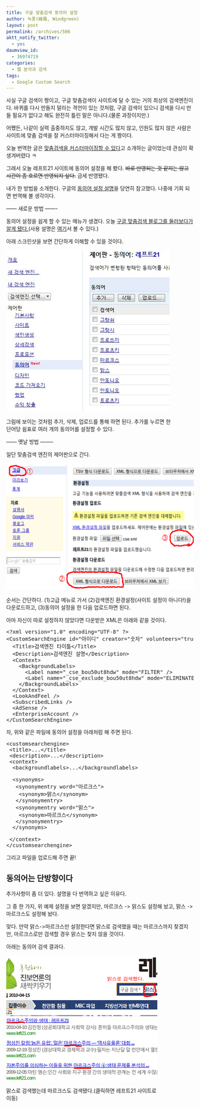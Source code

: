 ```yaml
---
title: 구글 맞춤검색 동의어 설정
author: 녹풍(綠風, Windgreen)
layout: post
permalink: /archives/506
aktt_notify_twitter:
  - yes
daumview_id:
  - 36974719
categories:
  - 웹 분석과 검색
tags:
  - Google Custom Search
---
```

사실 구글 검색이 짱이고, 구글 맞춤검색이 사이트에 달 수 있는 거의 최상의 검색엔진이다. 바퀴를 다시 만들지 말라는 격언이 있는 것처럼, 구글 검색이 있으니 검색을 다시 만들 필요가 없다고 해도 완전히 틀린 말은 아니다.(물론 과장이지만.)

어쨌든, 나같이 실력 출중하지도 않고, 개발 시간도 많지 않고, 인원도 많지 않은 사람은 사이트에 맞춤 검색을 잘 커스터마이징해서 다는 게 짱이다.

오늘 번역한 글은 <a href="/archives/504" target="_blank">맞춤검색을 커스터마이징할 수 있다</a>고 소개하는 글이었는데 관심이 확 생겨버렸다 ㅋ

그래서 오늘 레프트21 사이트에 동의어 설정을 해 봤다. <s>바로 반영되는 것 같지는 않고 시간이 좀 흐르면 반영되지 싶다.</s> 금세 반영됐다.

내가 한 방법을 소개한다. 구글의 <a href="http://googlecustomsearch.blogspot.com/2008/10/synonyms-for-your-custom-search-engine.html" target="_blank">동의어 설정 설명</a>을 당연히 참고했다. 나중에 기회 되면 번역해 볼 생각이다.

&#8212;&#8212; 새로운 방법 &#8212;&#8212;-

동의어 설정을 쉽게 할 수 있는 메뉴가 생겼다. 오늘 <a href="http://googlecustomsearch.blogspot.com/2010/03/synonyms-made-easy.html" target="_blank">구글 맞춤검색 블로그를 둘러보다가 알게 됐다.</a>(사용 설명은 <a href="http://code.google.com/intl/ko-KR/apis/customsearch/docs/queries.html#synonyms" target="_blank">여기</a>서 볼 수 있다.)

아래 스크린샷을 보면 간단하게 이해할 수 있을 것이다.

<div style="width: 449px" class="wp-caption aligncenter">
  <img src="/uploads/legacy/old-images/1/cfile24.uf.166173504D4BC8DD2090BC.jpg" alt="구글 CSE 동의어 설정 메뉴" width="439" height="432" /><p class="wp-caption-text">
    그림에 보이는 것처럼 추가, 삭제, 업로드를 통해 하면 된다. 추가를 누르면 한 단어당 쉼표로 여러 개의 동의어를 설정할 수 있다.
  </p>
</div>

&#8212;&#8212; 옛날 방법 &#8212;&#8212;&#8211;

일단 맞춤검색 엔진의 제어판으로 간다.

<img class="aligncenter" src="/uploads/legacy/old-images/1/cfile9.uf.190D12534D4BC8DC0621DB.png" alt="" width="580" height="339" />

순서는 간단하다. (1)고급 메뉴로 가서 (2)검색엔진 환경설정(사이트 설정이 아니다!)을 다운로드하고, (3)동의어 설정을 한 다음 업로드하면 된다.

아마 자신이 따로 설정하지 않았다면 다운받은 XML은 아래와 같을 것이다.

<pre class="brush:xml">&lt;?xml version="1.0" encoding="UTF-8" ?&gt;
&lt;CustomSearchEngine id="아이디" creator="숫자" volunteers="true" language="ko" visible="true" encoding="UTF-8"&gt;
  &lt;Title&gt;검색엔진 타이틀&lt;/Title&gt;
  &lt;Description&gt;검색엔진 설명&lt;/Description&gt;
  &lt;Context&gt;
    &lt;BackgroundLabels&gt;
      &lt;Label name="_cse_bou50ut8hdw" mode="FILTER" /&gt;
      &lt;Label name="_cse_exclude_bou50ut8hdw" mode="ELIMINATE" /&gt;
    &lt;/BackgroundLabels&gt;
  &lt;/Context&gt;
  &lt;LookAndFeel /&gt;
  &lt;SubscribedLinks /&gt;
  &lt;AdSense /&gt;
  &lt;EnterpriseAccount /&gt;
&lt;/CustomSearchEngine&gt;</pre>

자, 위와 같은 파일에 동의어 설정을 아래처럼 해 주면 된다.

<pre class="brush:xml">&lt;customsearchengine&gt;
 &lt;title&gt;...&lt;/title&gt;
 &lt;description&gt;...&lt;/description&gt;
 &lt;context&gt;
  &lt;backgroundlabels&gt;...&lt;/backgroundlabels&gt;

  &lt;synonyms&gt;
   &lt;synonymentry word="마르크스"&gt;
    &lt;synonym&gt;맑스&lt;/synonym&gt;
   &lt;/synonymentry&gt;
   &lt;synonymentry word="맑스"&gt;
    &lt;synonym&gt;마르크스&lt;/synonym&gt;
   &lt;/synonymentry&gt;
  &lt;/synonyms&gt;

 &lt;/context&gt;
&lt;/customsearchengine&gt;</pre>

그리고 파일을 업로드해 주면 끝!

## 동의어는 단방향이다

추가사항이 좀 더 있다. 설명을 다 번역하고 싶은 이유다.

그 중 한 가지, 위 예제 설정을 보면 알겠지만, 마르크스 -> 맑스도 설정해 놨고, 맑스 -> 마르크스도 설정해 놨다.

맞다. 만약 맑스->마르크스만 설정한다면 맑스로 검색했을 때는 마르크스까지 찾겠지만, 마르크스로만 검색할 경우 맑스는 찾지 않을 것이다.

아래는 동의어 검색 결과다.

<div style="width: 416px" class="wp-caption aligncenter">
  <img src="/uploads/legacy/old-images/1/cfile22.uf.1247A14B4D4BC8DD2A2745.png" alt="구글 맞춤 검색 동의어 검색 결과" width="406" height="335" /><p class="wp-caption-text">
    맑스로 검색했는데 마르크스도 검색됐다.(클릭하면 레프트21 사이트로 이동)
  </p>
</div>